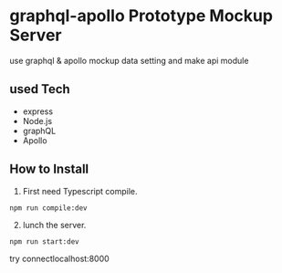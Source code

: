 # graphql-apollo Prototype Mockup Server
use graphql &amp; apollo mockup data setting and make api module

## used Tech

* express
* Node.js
* graphQL
* Apollo

## How to Install

1) First need Typescript compile.

```bash
npm run compile:dev
```

2) lunch the server.
```
npm run start:dev
```

try connectlocalhost:8000
